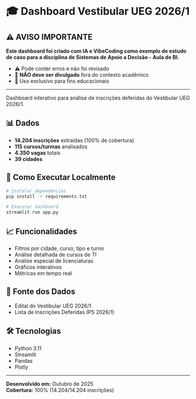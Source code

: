 # 🎓 Dashboard Vestibular UEG 2026/1

## ⚠️ AVISO IMPORTANTE

**Este dashboard foi criado com IA e VibeCoding como exemplo de estudo de caso para a disciplina de Sistemas de Apoio a Decisão - Aula de BI.**

- ⚠️ Pode conter erros e não foi revisado
- 🚫 **NÃO deve ser divulgado** fora do contexto acadêmico
- 🏫 Uso exclusivo para fins educacionais

---

Dashboard interativo para análise de inscrições deferidas do Vestibular UEG 2026/1.

## 📊 Dados

- **14.204 inscrições** extraídas (100% de cobertura)
- **115 cursos/turmas** analisados
- **4.350 vagas** totais
- **39 cidades**

## 🚀 Como Executar Localmente

```bash
# Instalar dependências
pip install -r requirements.txt

# Executar dashboard
streamlit run app.py
```

## 📈 Funcionalidades

- Filtros por cidade, curso, tipo e turno
- Análise detalhada de cursos de TI
- Análise especial de licenciaturas
- Gráficos interativos
- Métricas em tempo real

## 📁 Fonte dos Dados

- Edital do Vestibular UEG 2026/1
- Lista de Inscrições Deferidas (PS 2026/1)

## 🛠️ Tecnologias

- Python 3.11
- Streamlit
- Pandas
- Plotly

---

**Desenvolvido em:** Outubro de 2025  
**Cobertura:** 100% (14.204/14.204 inscrições)

